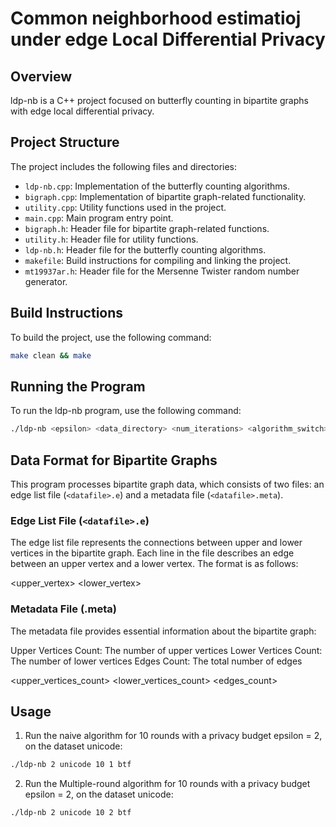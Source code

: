 # Common neighborhood estimatioj under edge Local Differential Privacy

## Overview

ldp-nb is a C++ project focused on butterfly counting in bipartite graphs with edge local differential privacy.

## Project Structure

The project includes the following files and directories:

- `ldp-nb.cpp`: Implementation of the butterfly counting algorithms. 
- `bigraph.cpp`: Implementation of bipartite graph-related functionality.
- `utility.cpp`: Utility functions used in the project.
- `main.cpp`: Main program entry point.
- `bigraph.h`: Header file for bipartite graph-related functions.
- `utility.h`: Header file for utility functions.
- `ldp-nb.h`: Header file for the butterfly counting algorithms. 
- `makefile`: Build instructions for compiling and linking the project.
- `mt19937ar.h`: Header file for the Mersenne Twister random number generator.

## Build Instructions

To build the project, use the following command:

```bash
make clean && make 
```

## Running the Program

To run the ldp-nb program, use the following command:

```bash
./ldp-nb <epsilon> <data_directory> <num_iterations> <algorithm_switch> <motif_type>
```

## Data Format for Bipartite Graphs

This program processes bipartite graph data, which consists of two files: an edge list file (`<datafile>.e`) and a metadata file (`<datafile>.meta`).

### Edge List File (`<datafile>.e`)

The edge list file represents the connections between upper and lower vertices in the bipartite graph. Each line in the file describes an edge between an upper vertex and a lower vertex. The format is as follows:

<upper_vertex> <lower_vertex>

### Metadata File (<datafile>.meta)
The metadata file provides essential information about the bipartite graph:

Upper Vertices Count: The number of upper vertices 
Lower Vertices Count: The number of lower vertices 
Edges Count: The total number of edges 

<upper_vertices_count>
<lower_vertices_count>
<edges_count>

## Usage

1. Run the naive algorithm for 10 rounds with a privacy budget epsilon = 2, on the dataset unicode:  
```bash
./ldp-nb 2 unicode 10 1 btf 
```

2. Run the Multiple-round algorithm for 10 rounds with a privacy budget epsilon = 2, on the dataset unicode:  
```bash
./ldp-nb 2 unicode 10 2 btf 
```